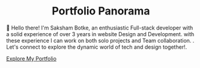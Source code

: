 
<h1 align="center" >Portfolio Panorama</h1>


👋 Hello there! I'm Saksham Botke, an enthusiastic Full-stack developer with a solid experience of over 3 years in website Design and Development. with these experience I can work on both solo projects and Team collaboration. . Let's connect to explore the dynamic world of tech and design together!.

<a href="https://musunzafestus.vercel.app/">Explore My Portfolio </a>    







